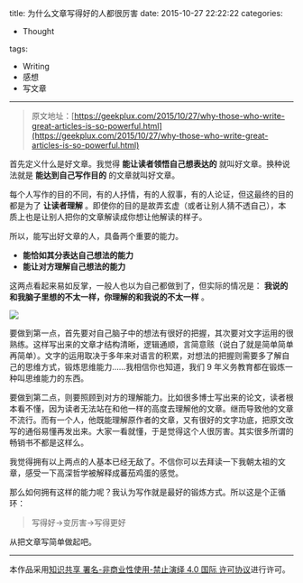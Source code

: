 title: 为什么文章写得好的人都很厉害
date: 2015-10-27 22:22:22
categories:

- Thought

tags:

- Writing
- 感想
- 写文章

---

> 原文地址：[https://geekplux.com/2015/10/27/why-those-who-write-great-articles-is-so-powerful.html](https://geekplux.com/2015/10/27/why-those-who-write-great-articles-is-so-powerful.html)

首先定义什么是好文章。我觉得 **能让读者领悟自己想表达的** 就叫好文章。换种说法就是 **能达到自己写作目的** 的文章就叫好文章。

每个人写作的目的不同，有的人抒情，有的人叙事，有的人论证，但这最终的目的都是为了 **让读者理解** 。即使你的目的是故弄玄虚（或者让别人猜不透自己），本质上也是让别人把你的文章解读成你想让他解读的样子。

所以，能写出好文章的人，具备两个重要的能力。

- **能恰如其分表达自己想法的能力**
- **能让对方理解自己想法的能力**

这两点看起来易如反掌，一般人也以为自己都做到了，但实际的情况是： **我说的和我脑子里想的不太一样，你理解的和我说的不太一样** 。

![](https://geekpluxblog.oss-cn-hongkong.aliyuncs.com/think-say.jpg)

<!-- more -->

要做到第一点，首先要对自己脑子中的想法有很好的把握，其次要对文字运用的很熟练。这样写出来的文章才结构清晰，逻辑通顺，言简意赅（说白了就是简单简单再简单）。文字的运用取决于多年来对语言的积累，对想法的把握则需要多了解自己的思维方式，锻炼思维能力……我相信你也知道，我们 9 年义务教育都在锻炼一种叫思维能力的东西。

要做到第二点，则要照顾到对方的理解能力。比如很多博士写出来的论文，读者根本看不懂，因为读者无法站在和他一样的高度去理解他的文章。继而导致他的文章不流行。而有一个人，他既能理解原作者的文章，又有很好的文字功底，把原文改写的通俗易懂再发出来。大家一看就懂，于是觉得这个人很厉害。其实很多所谓的畅销书不都是这样么。

我觉得拥有以上两点的人基本已经无敌了。不信你可以去拜读一下我朝太祖的文章，感受一下高深哲学被解释成蕃茄鸡蛋的感觉。

那么如何拥有这样的能力呢？我认为写作就是最好的锻炼方式。所以这是个正循环：

> 写得好->变厉害->写得更好

从把文章写简单做起吧。

---

本作品采用[知识共享 署名-非商业性使用-禁止演绎 4.0 国际 许可协议](http://creativecommons.org/licenses/by-nc-nd/4.0/)进行许可。
